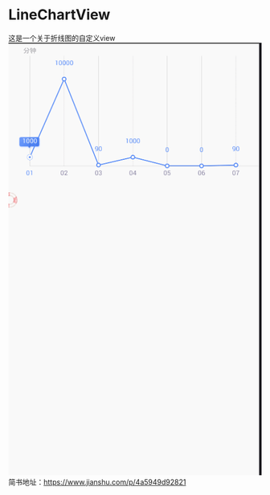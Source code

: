 # LineChartView
这是一个关于折线图的自定义view</br>
![](https://github.com/Veken/LineChartView/raw/master/image/linechartview.gif)
简书地址：https://www.jianshu.com/p/4a5949d92821

